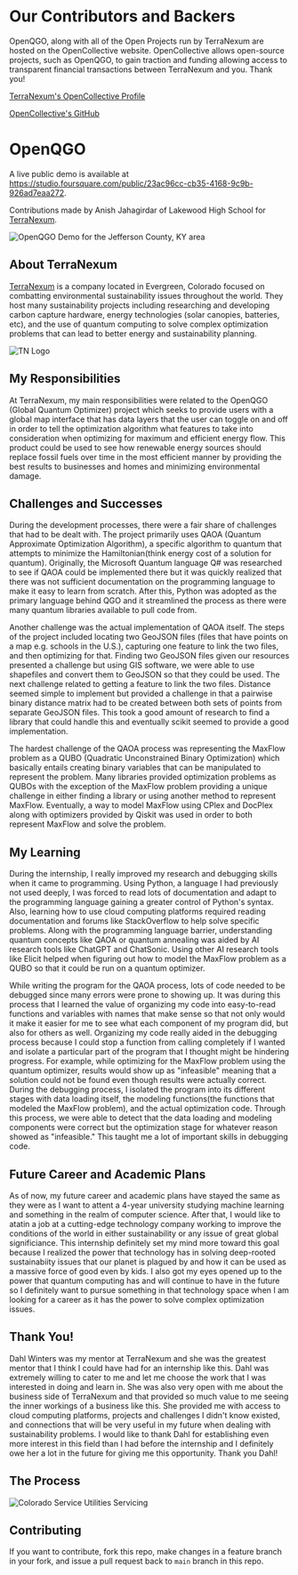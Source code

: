 # Our Contributors and Backers

OpenQGO, along with all of the Open Projects run by TerraNexum are hosted on the OpenCollective website. OpenCollective allows open-source projects, such as OpenQGO, to gain traction and funding allowing access to transparent financial transactions between TerraNexum and you. Thank you!

[TerraNexum's OpenCollective Profile](https://opencollective.com/terranexum)

[OpenCollective's GitHub](https://github.com/opencollective/opencollective)



# **OpenQGO**

A live public demo is available at https://studio.foursquare.com/public/23ac96cc-cb35-4168-9c9b-926ad7eaa272. 

Contributions made by Anish Jahagirdar of Lakewood High School for [TerraNexum](https://www.terranexum.com/).

![OpenQGO Demo for the Jefferson County, KY area](https://github.com/terranexum/OpenQGO/blob/dahl-dev/images/OpenQGO_demo_KY.png)

## About TerraNexum

[TerraNexum](https://www.terranexum.com/) is a company located in Evergreen, Colorado focused on combatting environmental sustainability issues throughout the world. They host many sustainability projects including researching and developing carbon capture hardware, energy technologies (solar canopies, batteries, etc), and the use of quantum computing to solve complex optimization problems that can lead to better energy and sustainability planning.

![TN Logo](https://media.licdn.com/dms/image/D560BAQEHjvadbsgQvQ/company-logo_200_200/0/1688195130686?e=2147483647&v=beta&t=Lc05yWlBt-qerpFeBYdWTH70P2uuJvdV396e_Nn0iXg)

## My Responsibilities

At TerraNexum, my main responsibilities were related to the OpenQGO (Global Quantum Optimizer) project which seeks to provide users with a global map interface that has data layers that the user can toggle on and off in order to tell the optimization algorithm what features to take into consideration when optimizing for maximum and efficient energy flow. This product could be used to see how renewable energy sources should replace fossil fuels over time in the most efficient manner by providing the best results to businesses and homes and minimizing environmental damage. 

## Challenges and Successes

During the development processes, there were a fair share of challenges that had to be dealt with. The project primarily uses QAOA (Quantum Approximate Optimization Algorithm), a specific algorithm to quantum that attempts to minimize the Hamiltonian(think energy cost of a solution for quantum). Originally, the Microsoft Quantum language Q# was researched to see if QAOA could be implemented there but it was quickly realized that there was not sufficient documentation on the programming language to make it easy to learn from scratch. After this, Python was adopted as the primary language behind QGO and it streamlined the process as there were many quantum libraries available to pull code from. 

Another challenge was the actual implementation of QAOA itself. The steps of the project included locating two GeoJSON files (files that have points on a map e.g. schools in the U.S.), capturing one feature to link the two files, and then optimizing for that. Finding two GeoJSON files given our resources presented a challenge but using GIS software, we were able to use shapefiles and convert them to GeoJSON so that they could be used. The next challenge related to getting a feature to link the two files. Distance seemed simple to implement but provided a challenge in that a pairwise binary distance matrix had to be created between both sets of points from separate GeoJSON files. This took a good amount of research to find a library that could handle this and eventually scikit seemed to provide a good implementation. 

The hardest challenge of the QAOA process was representing the MaxFlow problem as a QUBO (Quadratic Unconstrained Binary Optimization) which basically entails creating binary variables that can be manipulated to represent the problem. Many libraries provided optimization problems as QUBOs with the exception of the MaxFlow problem providing a unique challenge in either finding a library or using another method to represent MaxFlow. Eventually, a way to model MaxFlow using CPlex and DocPlex along with optimizers provided by Qiskit was used in order to both represent MaxFlow and solve the problem. 

## My Learning

During the internship, I really improved my research and debugging skills when it came to programming. Using Python, a language I had previously not used deeply, I was forced to read lots of documentation and adapt to the programming language gaining a greater control of Python's syntax. Also, learning how to use cloud computing platforms required reading documentation and forums like StackOverflow to help solve specific problems. Along with the programming language barrier, understanding quantum concepts like QAOA or quantum annealing was aided by AI research tools like ChatGPT and ChatSonic. Using other AI research tools like Elicit helped when figuring out how to model the MaxFlow problem as a QUBO so that it could be run on a quantum optimizer. 

While writing the program for the QAOA process, lots of code needed to be debugged since many errors were prone to showing up. It was during this process that I learned the value of organizing my code into easy-to-read functions and variables with names that make sense so that not only would it make it easier for me to see what each component of my program did, but also for others as well. Organizing my code really aided in the debugging process because I could stop a function from calling completely if I wanted and isolate a particular part of the program that I thought might be hindering progress. For example, while optimizing for the MaxFlow problem using the quantum optimizer, results would show up as "infeasible" meaning that a solution could not be found even though results were actually correct. During the debugging process, I isolated the program into its different stages with data loading itself, the modeling functions(the functions that modeled the MaxFlow problem), and the actual optimization code. Through this process, we were able to detect that the data loading and modeling components were correct but the optimization stage for whatever reason showed as "infeasible." This taught me a lot of important skills in debugging code. 

## Future Career and Academic Plans

As of now, my future career and academic plans have stayed the same as they were as I want to attent a 4-year university studying machine learning and something in the realm of computer science. After that, I would like to atatin a job at a cutting-edge technology company working to improve the conditions of the world in either sustainability or any issue of great global significiance. This internship definitely set my mind more toward this goal because I realized the power that technology has in solving deep-rooted sustainabiity issues that our planet is plagued by and how it can be used as a massive force of good even by kids. I also got my eyes opened up to the power that quantum computing has and will continue to have in the future so I definitely want to pursue something in that technology space when I am looking for a career as it has the power to solve complex optimization issues. 

## Thank You!

Dahl Winters was my mentor at TerraNexum and she was the greatest mentor that I think I could have had for an internship like this. Dahl was extremely willing to cater to me and let me choose the work that I was interested in doing and learn in. She was also very open with me about the business side of TerraNexum and that provided so much value to me seeing the inner workings of a business like this. She provided me with access to cloud computing platforms, projects and challenges I didn't know existed, and connections that will be very useful in my future when dealing with sustainability problems. I would like to thank Dahl for establishing even more interest in this field than I had before the internship and I definitely owe her a lot in the future for giving me this opportunity. Thank you Dahl!

## The Process

![Colorado Service Utilities Servicing](https://drive.google.com/uc?export=download&id=1IgJTXIJn_QAsr7vs9vlDAc7qrZ6SRUaJ)

## Contributing

If you want to contribute, fork this repo, make changes in a feature branch in your fork, and issue a pull request back to `main` branch in this repo.
